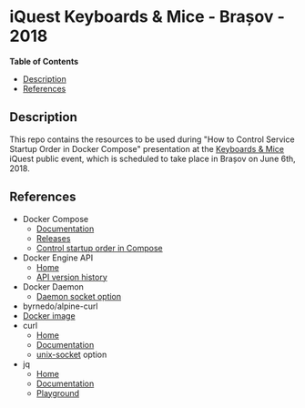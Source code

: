 # iQuest Keyboards & Mice - Brașov - 2018
**Table of Contents**  
- [Description](#description)  
- [References](#references)   

<a name="description">Description</a>
--
This repo contains the resources to be used during "How to Control Service Startup Order in Docker Compose" presentation at the [Keyboards & Mice](https://www.iquestgroup.com/en/event/keyboards-mice-brasov-2018/) iQuest public event, which is scheduled to take place in Brașov on June 6th, 2018.

<a name="references">References</a>
--
* Docker Compose
  * [Documentation](https://docs.docker.com/compose/)
  * [Releases](https://github.com/docker/compose/releases)
  * [Control startup order in Compose](https://docs.docker.com/compose/startup-order/)
* Docker Engine API
  * [Home](https://docs.docker.com/develop/sdk/)
  * [API version history](https://docs.docker.com/engine/api/version-history/)
* Docker Daemon
  * [Daemon socket option](https://docs.docker.com/engine/reference/commandline/dockerd/#examples)
* byrnedo/alpine-curl
 * [Docker image](https://hub.docker.com/r/byrnedo/alpine-curl/)
* curl
  * [Home](https://curl.haxx.se/)
  * [Documentation](https://curl.haxx.se/docs/manpage.html)
  * [unix-socket](https://curl.haxx.se/docs/manpage.html#--unix-socket) option
* jq
  * [Home](https://stedolan.github.io/jq/)
  * [Documentation](https://stedolan.github.io/jq/manual/)
  * [Playground](https://jqplay.org/)
